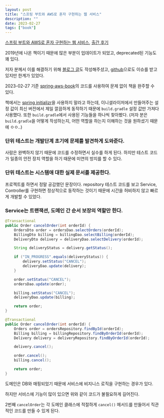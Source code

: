 ```yaml
---
layout: post
title: "스프링 부트와 AWS로 혼자 구현하는 웹 서비스"
description: ""
date: 2023-02-27
tags: ["book"]
---
```


<a href="http://www.yes24.com/Product/Goods/83849117">스프링 부트와 AWS로 혼자 구현하는 웹 서비스</a>, <a href="https://jojoldu.tistory.com/463">출간 후기</a>

2019년에 나온 책이기 때문에 많은 부분이 업데이트가 되었고, deprecated된 기능도 꽤 있다.

저자 분께서 이를 해결하기 위해 <a href="https://jojoldu.tistory.com/539">블로그 글</a>도 작성해주셨고, <a href="https://github.com/jojoldu/freelec-springboot2-webservice/issues">github</a>으로도 이슈를 받고 있지만 한계가 있었다.

2023-02-27 기준 <a href="https://github.com/hyuunnn/spring-aws-book">spring-aws-book</a>의 코드를 사용하여 문제 없이 책을 완주할 수 있다.

책에서는 <a href="https://start.spring.io/">spring initializr</a>을 사용하지 말라고 하는데, 이니셜라이저에서 만들어주는 설정 값이 최신 버전에서 제일 깔끔하게 동작하기 때문에 `build.gradle` 설정 값만 가져다 사용했다. 또한 `build.gradle`에서 사용된 기능들을 하나씩 찾아봤다. (저자 분은 `build.gradle`을 어떻게 작성하는지, 어떤 역할을 하는지 이해하는 것을 원하셨기 때문에 ㅇㅇ..)

### 단위 테스트는 개발단계 초기에 문제를 발견하게 도와준다.

사람은 완벽하지 않기 때문에 코드를 수정하면서 실수를 하게 된다. 하지만 테스트 코드가 일종의 안전 장치 역할을 하기 때문에 미연의 방지를 할 수 있다.

### 단위 테스트는 시스템애 대한 실제 문서를 제공한다.

프로젝트를 하면서 정말 공감했던 문장이다. repository 테스트 코드를 보고 Service, Controller를 구현하면 정상적으로 동작하는 것이기 때문에 시간을 허비하지 않고 빠르게 개발할 수 있었다.

### Service는 트랜잭션, 도메인 간 순서 보장의 역할만 한다.

```java
@Transactional
public Order cancelOrder(int orderId) {
    OrdersDto order = ordersDao.selectOrders(orderId);
    BillingDto billing = billingDao.selectBilling(orderId);
    DeliveryDto delivery = deliveryDao.selectDelivery(orderId);

    String deliveryStatus = delivery.getStatus();

    if ("IN_PROGRESS".equals(deliveryStatus)) {
        delivery.setStatus("CANCEL");
        deliveryDao.update(delivery);
    }

    order.setStatus("CANCEL");
    ordersDao.update(order);

    billing.setStatus("CANCEL");
    deliveryDao.update(billing);

    return order;
}
```

```java
@Transactional
public Order cancelOrder(int orderId) {
    Orders order = ordersRepository.findById(orderId);
    Billing billing = billingRepository.findByOrderId(orderId);
    Delivery delivery = deliveryRepository.findByOrderId(orderId);

    delivery.cancel();

    order.cancel();
    billing.cancel();

    return order;
}
```

도메인은 DB와 매핑되었기 때문에 서비스에 비지니스 로직을 구현하는 경우가 있다.

하지만 서비스에 기능이 많이 있으면 위와 같이 코드가 불필요하게 길어진다.

2번째 `cancelOrder`는 각 도메인 클래스에 적절하게 `cancel()` 메서드를 만들어서 직관적인 코드를 만들 수 있게 된다.

